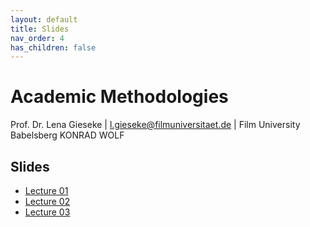 ```yaml
---
layout: default
title: Slides
nav_order: 4
has_children: false
---
```


# Academic Methodologies

Prof. Dr. Lena Gieseke \| l.gieseke@filmuniversitaet.de \| Film University Babelsberg KONRAD WOLF


## Slides

* [Lecture 01](am_ss23_01_slides.html)
* [Lecture 02](am_ss23_02_slides.html)
* [Lecture 03](am_ss23_03_slides.html)


<!-- 
* [Lecture 04](am_ss23_04_slides.html)
* [Lecture 05](am_ss23_05_slides.html)
* [Lecture 06](am_ss23_06_slides.html)
* [Lecture 07](am_ss23_07_slides.html)
* [Lecture 08](am_ss23_08_slides.html) 
* 
* -->